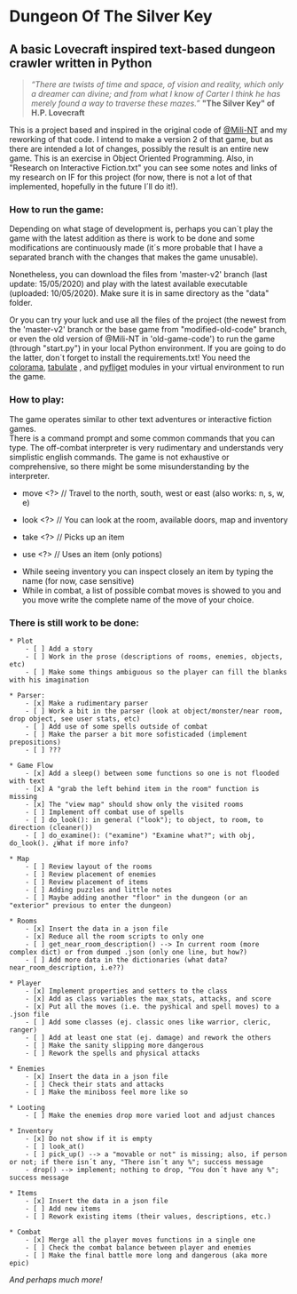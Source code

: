 # Dungeon Of The Silver Key
## A basic Lovecraft inspired text-based dungeon crawler written in Python

> *“There are twists of time and space, of vision and reality, which only a dreamer can divine; 
> and from what I know of Carter I think he has merely found a way to traverse these mazes.”*
> **"The Silver Key" of H.P. Lovecraft**

This is a project based and inspired in the original code of  [@Mili-NT](https://github.com/Mili-NT/Dungeon-Of-The-Silver-Key) 
and my reworking of that code. I intend to make a version 2 of that game, but as there are intended a lot of changes, 
possibly the result is an entire new game. This is an exercise in Object Oriented Programming. Also, in 
"Research on Interactive Fiction.txt" you can see some notes and links of my research on IF for this project 
(for now, there is not a lot of that implemented, hopefully in the future I´ll do it!).

### How to run the game:

Depending on what stage of development is, perhaps you can´t play the game with the latest addition as there is work to 
be done and some modifications are continuously made (it´s more probable that I have a separated branch with the changes
that makes the game unusable).
 
Nonetheless, you can download the files from 'master-v2' branch (last update: 15/05/2020) and play with the latest 
available executable (uploaded: 10/05/2020). Make sure it is in same directory as the "data" folder.

Or you can try your luck and use all the files of the project (the newest from the 'master-v2' branch or the base game 
from "modified-old-code" branch, or even the old version of @Mili-NT in 'old-game-code') to run the game (through 
"start.py") in your local Python environment. If you are going to do the latter, don´t forget to install the 
requirements.txt! You need the [colorama](https://pypi.org/project/colorama/), [tabulate](https://pypi.org/project/tabulate/)
, and [pyfliget](https://github.com/pwaller/pyfiglet) modules in your virtual environment to run the game.  

### How to play:

The game operates similar to other text adventures or interactive fiction games.  
There is a command prompt and some common commands that you can type. 
The off-combat interpreter is very rudimentary and understands very simplistic english commands. 
The game is not exhaustive or comprehensive, so there might be some misunderstanding by the interpreter.

   - move <?>    //    Travel to the north, south, west or east (also works: n, s, w, e)

   - look <?>    //    You can look at the room, available doors, map and inventory

   - take <?>    //    Picks up an item
    
   - use <?>     //    Uses an item (only potions)
    
* While seeing inventory you can inspect closely an item by typing the name (for now, case sensitive)
* While in combat, a list of possible combat moves is showed to you and you move write the complete name of the move of your choice.

### There is still work to be done:

    * Plot
        - [ ] Add a story
        - [ ] Work in the prose (descriptions of rooms, enemies, objects, etc)
        - [ ] Make some things ambiguous so the player can fill the blanks with his imagination
    
    * Parser:
        - [x] Make a rudimentary parser
        - [ ] Work a bit in the parser (look at object/monster/near room, drop object, see user stats, etc)
        - [ ] Add use of some spells outside of combat
        - [ ] Make the parser a bit more sofisticaded (implement prepositions)
        - [ ] ???
    
    * Game Flow
        - [x] Add a sleep() between some functions so one is not flooded with text
        - [x] A "grab the left behind item in the room" function is missing
        - [x] The "view map" should show only the visited rooms
        - [ ] Implement off combat use of spells
        - [ ] do_look(): in general ("look"); to object, to room, to direction (cleaner())
        - [ ] do_examine(): ("examine") "Examine what?"; with obj, do_look(). ¿What if more info?
        
    * Map
        - [ ] Review layout of the rooms
        - [ ] Review placement of enemies
        - [ ] Review placement of items
        - [ ] Adding puzzles and little notes
        - [ ] Maybe adding another "floor" in the dungeon (or an "exterior" previous to enter the dungeon)
        
    * Rooms
        - [x] Insert the data in a json file
        - [x] Reduce all the room scripts to only one
        - [ ] get_near_room_description() --> In current room (more complex dict) or from dumped .json (only one line, but how?)
        - [ ] Add more data in the dictionaries (what data? near_room_description, i.e??)
        
    * Player
        - [x] Implement properties and setters to the class
        - [x] Add as class variables the max_stats, attacks, and score
        - [x] Put all the moves (i.e. the pyshical and spell moves) to a .json file
        - [ ] Add some classes (ej. classic ones like warrior, cleric, ranger)
        - [ ] Add at least one stat (ej. damage) and rework the others
        - [ ] Make the sanity slipping more dangerous
        - [ ] Rework the spells and physical attacks
        
    * Enemies
        - [x] Insert the data in a json file
        - [ ] Check their stats and attacks
        - [ ] Make the miniboss feel more like so
        
    * Looting
        - [ ] Make the enemies drop more varied loot and adjust chances
        
    * Inventory
        - [x] Do not show if it is empty
        - [ ] look_at()
        - [ ] pick_up() --> a "movable or not" is missing; also, if person or not; if there isn´t any, "There isn´t any %"; success message
        - drop() --> implement; nothing to drop, "You don´t have any %"; success message

    * Items
        - [x] Insert the data in a json file
        - [ ] Add new items
        - [ ] Rework existing items (their values, descriptions, etc.)
    
    * Combat
        - [x] Merge all the player moves functions in a single one
        - [ ] Check the combat balance between player and enemies
        - [ ] Make the final battle more long and dangerous (aka more epic)
     
*And perhaps much more!*
